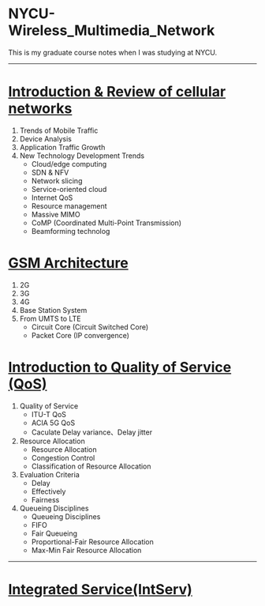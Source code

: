 NYCU-Wireless_Multimedia_Network
===

This is my graduate course notes when I was studying at NYCU.

---



# [Introduction & Review of cellular networks](./Chapter/Introduction%20&%20Review%20of%20cellular%20networks.md)
1. Trends of Mobile Traffic
2. Device Analysis
3. Application Traffic Growth
4. New Technology Development Trends
   - Cloud/edge computing
   - SDN & NFV
   - Network slicing
   - Service-oriented cloud
   - Internet QoS
   - Resource management
   - Massive MIMO
   - CoMP (Coordinated Multi-Point Transmission)
   - Beamforming technolog

# [GSM Architecture](./Chapter/GSM%20Architecture.md) 
1. 2G
2. 3G
3. 4G
4. Base Station System
5. From UMTS to LTE
   - Circuit Core (Circuit Switched Core) 
   - Packet Core (IP convergence)

# [Introduction to Quality of Service (QoS)](./Chapter/Introduction%20to%20Quality%20of%20Service.md)
1. Quality of Service
   - ITU-T QoS
   - ACIA 5G QoS
   - Caculate Delay variance、Delay jitter
2. Resource Allocation
   - Resource Allocation
   - Congestion Control
   - Classification of Resource Allocation
3. Evaluation Criteria
   - Delay
   - Effectively
   - Fairness
4. Queueing Disciplines
   - Queueing Disciplines
   - FIFO
   - Fair Queueing
   - Proportional-Fair Resource Allocation
   - Max-Min Fair Resource Allocation

---

# [Integrated Service(IntServ)](./Chapter/Integrated%20Service.md)
